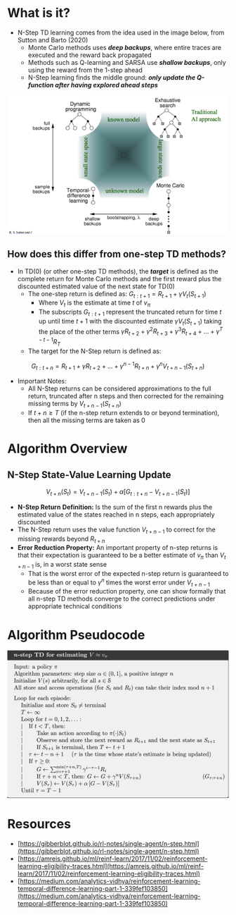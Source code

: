 # What is it?

- N-Step TD learning comes from the idea used in the image below, from Sutton and Barto (2020)
    - Monte Carlo methods uses ***deep backups***, where entire traces are executed and the reward back propagated
    - Methods such as Q-learning and SARSA use ***shallow backups***, only using the reward from the 1-step ahead
    - N-Step learning finds the middle ground: ***only update the Q-function after having explored ahead steps***

![Untitled](./N-Step%20TD%20Methods/Untitled.png)

## How does this differ from one-step TD methods?

- In TD(0) (or other one-step TD methods), the ***target*** is defined as the complete return for Monte Carlo methods and the first reward plus the discounted estimated value of the next state for TD(0)
    - The one-step return is defined as: $G_{t:t+1} = R_{t+1} + \gamma V_t(S_{t+1})$
        - Where $V_t$ is the estimate at time $t$ of $v_\pi$
        - The subscripts $G_{t:t+1}$ represent the truncated return for time $t$ up until time $t+1$ with the discounted estimate $\gamma V_t(S_{t+1})$ taking the place of the other terms $\gamma R_{t+2} + \gamma^2 R_{t+3} + \gamma^3 R_{t+4} + ... + \gamma^{T-t-1} R_{T}$
    - The target for the N-Step return is defined as:

$$
G_{t:t+n} = R_{t+1} + \gamma R_{t+2} + ... + \gamma^{n-1} R_{t+n} + \gamma^n V_{t+n -1}(S_{t+n})
$$

- Important Notes:
    - All N-Step returns can be considered approximations to the full return, truncated after n steps and then corrected for the remaining missing terms by $V_{t+n-1}(S_{t+n})$
    - If $t+n \ge T$ (if the n-step return extends to or beyond termination), then all the missing terms are taken as 0

# Algorithm Overview

## N-Step State-Value Learning Update

$$
V_{t+n}(S_t) = V_{t+n-1}(S_t) + \alpha [G_{t:t+n} - V_{t+n-1}(S_t)]
$$

- **N-Step Return** **Definition:** Is the sum of the first n rewards plus the estimated value of the states reached in n steps, each appropriately discounted
- The N-Step return uses the value function $V_{t+n-1}$ to correct for the missing rewards beyond $R_{t+n}$
- **Error Reduction Property:** An important property of n-step returns is that their expectation is guaranteed to be a better estimate of $v_\pi$ than $V_{t+n-1}$ is, in a worst state sense
    - That is the worst error of the expected n-step return is guaranteed to be less than or equal to $\gamma^n$ times the worst error under $V_{t+n-1}$
    - Because of the error reduction property, one can show formally that all n-step TD methods converge to the correct predictions under appropriate technical conditions

# Algorithm Pseudocode

![Untitled](./N-Step%20TD%20Methods/Untitled%201.png)

# Resources

- [https://gibberblot.github.io/rl-notes/single-agent/n-step.html](https://gibberblot.github.io/rl-notes/single-agent/n-step.html)
- [https://amreis.github.io/ml/reinf-learn/2017/11/02/reinforcement-learning-eligibility-traces.html](https://amreis.github.io/ml/reinf-learn/2017/11/02/reinforcement-learning-eligibility-traces.html)
- [https://medium.com/analytics-vidhya/reinforcement-learning-temporal-difference-learning-part-1-339fef103850](https://medium.com/analytics-vidhya/reinforcement-learning-temporal-difference-learning-part-1-339fef103850)
